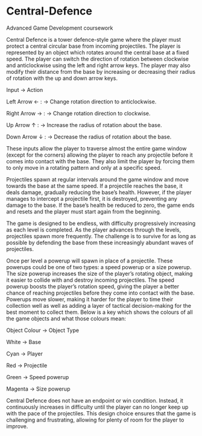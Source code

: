 # Central-Defence
 Advanced Game Development coursework

Central Defence is a tower defence-style game where the player must protect a central circular base from incoming projectiles. The player is represented by an object which rotates around the central base at a fixed speed. The player can switch the direction of rotation between clockwise and anticlockwise using the left and right arrow keys. The player may also modify their distance from the base by increasing or decreasing their radius of rotation with the up and down arrow keys. 

Input	     ->      Action

Left Arrow ← :	 ->  Change rotation direction to anticlockwise.

Right Arrow → :	 -> Change rotation direction to clockwise.

Up Arrow ↑ :	  ->   Increase the radius of rotation about the base.

Down Arrow ↓ :	 ->  Decrease the radius of rotation about the base.

These inputs allow the player to traverse almost the entire game window (except for the corners) allowing the player to reach any projectile before it comes into contact with the base. They also limit the player by forcing them to only move in a rotating pattern and only at a specific speed.

Projectiles spawn at regular intervals around the game window and move towards the base at the same speed. If a projectile reaches the base, it deals damage, gradually reducing the base’s health. However, if the player manages to intercept a projectile first, it is destroyed, preventing any damage to the base. If the base’s health be reduced to zero, the game ends and resets and the player must start again from the beginning.

The game is designed to be endless, with difficulty progressively increasing as each level is completed. As the player advances through the levels, projectiles spawn more frequently. The challenge is to survive for as long as possible by defending the base from these increasingly abundant waves of projectiles.

Once per level a powerup will spawn in place of a projectile. These powerups could be one of two types: a speed powerup or a size powerup. The size powerup increases the size of the player’s rotating object, making it easier to collide with and destroy incoming projectiles. The speed powerup boosts the player’s rotation speed, giving the player a better chance of reaching projectiles before they come into contact with the base. Powerups move slower, making it harder for the player to time their collection well as well as adding a layer of tactical decision-making for the best moment to collect them. Below is a key which shows the colours of all the game objects and what those colours mean:

Object Colour	  ->  Object Type

White      ->       Base

Cyan       ->       Player

Red         ->      Projectile

Green      ->       Speed powerup

Magenta     ->      Size powerup

Central Defence does not have an endpoint or win condition. Instead, it continuously increases in difficulty until the player can no longer keep up with the pace of the projectiles. This design choice ensures that the game is challenging and frustrating, allowing for plenty of room for the player to improve.
